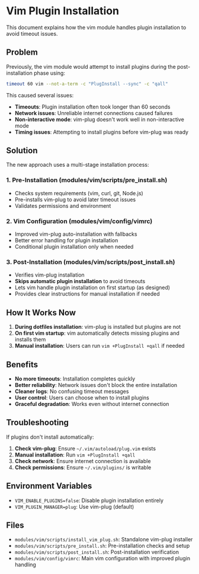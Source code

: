 # Vim Plugin Installation

This document explains how the vim module handles plugin installation to avoid timeout issues.

## Problem

Previously, the vim module would attempt to install plugins during the post-installation phase using:
```bash
timeout 60 vim --not-a-term -c "PlugInstall --sync" -c "qall"
```

This caused several issues:
- **Timeouts**: Plugin installation often took longer than 60 seconds
- **Network issues**: Unreliable internet connections caused failures
- **Non-interactive mode**: vim-plug doesn't work well in non-interactive mode
- **Timing issues**: Attempting to install plugins before vim-plug was ready

## Solution

The new approach uses a multi-stage installation process:

### 1. Pre-Installation (modules/vim/scripts/pre_install.sh)
- Checks system requirements (vim, curl, git, Node.js)
- Pre-installs vim-plug to avoid later timeout issues
- Validates permissions and environment

### 2. Vim Configuration (modules/vim/config/vimrc)
- Improved vim-plug auto-installation with fallbacks
- Better error handling for plugin installation
- Conditional plugin installation only when needed

### 3. Post-Installation (modules/vim/scripts/post_install.sh)
- Verifies vim-plug installation
- **Skips automatic plugin installation** to avoid timeouts
- Lets vim handle plugin installation on first startup (as designed)
- Provides clear instructions for manual installation if needed

## How It Works Now

1. **During dotfiles installation**: vim-plug is installed but plugins are not
2. **On first vim startup**: vim automatically detects missing plugins and installs them
3. **Manual installation**: Users can run `vim +PlugInstall +qall` if needed

## Benefits

- **No more timeouts**: Installation completes quickly
- **Better reliability**: Network issues don't block the entire installation
- **Cleaner logs**: No confusing timeout messages
- **User control**: Users can choose when to install plugins
- **Graceful degradation**: Works even without internet connection

## Troubleshooting

If plugins don't install automatically:

1. **Check vim-plug**: Ensure `~/.vim/autoload/plug.vim` exists
2. **Manual installation**: Run `vim +PlugInstall +qall`
3. **Check network**: Ensure internet connection is available
4. **Check permissions**: Ensure `~/.vim/plugins/` is writable

## Environment Variables

- `VIM_ENABLE_PLUGINS=false`: Disable plugin installation entirely
- `VIM_PLUGIN_MANAGER=plug`: Use vim-plug (default)

## Files

- `modules/vim/scripts/install_vim_plug.sh`: Standalone vim-plug installer
- `modules/vim/scripts/pre_install.sh`: Pre-installation checks and setup
- `modules/vim/scripts/post_install.sh`: Post-installation verification
- `modules/vim/config/vimrc`: Main vim configuration with improved plugin handling